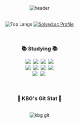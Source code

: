 
<!--
**KBG1/KBG1** is a ✨ _special_ ✨ repository because its `README.md` (this file) appears on your GitHub profile.

Here are some ideas to get you started:

- 🔭 I’m currently working on ...
- 🌱 I’m currently learning ...
- 👯 I’m looking to collaborate on ...
- 🤔 I’m looking for help with ...
- 💬 Ask me about ...
- 📫 How to reach me: ...
- 😄 Pronouns: ...
- ⚡ Fun fact: ...
-->

<div align=center>
  <img src="https://capsule-render.vercel.app/api?type=soft&color=gradient&height=200&section=header&text=Introduce%20KBG&fontSize=40" alt="header"/>
</div>

<br/>
<br/>

<div align="center">
  <img src="https://github-readme-stats.vercel.app/api/top-langs/?username=KBG1&layout=compact" alt="Top Langs" />
  <a href="https://solved.ac/bumdoly2000/">
    <img src="http://mazassumnida.wtf/api/v2/generate_badge?boj=bumdoly2000" alt="Solved.ac Profile" />
  </a>
</div>

<br/>
<br/>

<h3 align="center">📚 Studying 📚</h3>
<div align="center">
  <img src="https://img.shields.io/badge/typescript-007ACC.svg?style=for-the-badge&logo=typescript&logoColor=white" />&nbsp
  <img src="https://img.shields.io/badge/React%20Query-FF4154?style=for-the-badge&logo=react%20query&logoColor=white" />&nbsp
  <img src="https://img.shields.io/badge/Java-3578E5?style=for-the-badge&logo=java&logoColor=white" />&nbsp
  <img src="https://img.shields.io/badge/springboot-6DB33F?style=for-the-badge&logo=springboot&logoColor=white"><br/>
  <img src="https://img.shields.io/badge/MySQL-4479A1?style=for-the-badge&logo=MySQL&logoColor=white">&nbsp
  <img src="https://img.shields.io/badge/HTML5-E34F26?style=for-the-badge&logo=HTML5&logoColor=white">&nbsp
  <img src="https://img.shields.io/badge/CSS3-1572B6?style=for-the-badge&logo=CSS3&logoColor=white">&nbsp
  <img src="https://img.shields.io/badge/JavaScript-F7DF1E?style=for-the-badge&logo=JavaScript&logoColor=white"><br/>
  <img src="https://img.shields.io/badge/Vue.js-4FC08D?style=for-the-badge&logo=vuedotjs&logoColor=white">&nbsp
  <img src="https://img.shields.io/badge/GitHub-181717?style=for-the-badge&logo=github&logoColor=white">&nbsp
</div>

<br/>
<br/>

<div align=center>
  <h3> 🌱 KBG's Git Stat 🌱 </h3>
  <br/>
  <img src="https://github-readme-stats.vercel.app/api?username=KBG1&show_icons=true&theme=radical" alt="kbg git"/>
</div>
